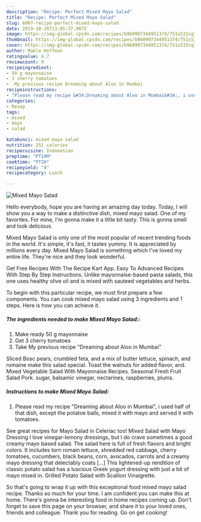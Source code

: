 ```yaml
---
description: "Recipe: Perfect Mixed Mayo Salad"
title: "Recipe: Perfect Mixed Mayo Salad"
slug: 6007-recipe-perfect-mixed-mayo-salad
date: 2019-10-26T13:05:37.007Z
image: https://img-global.cpcdn.com/recipes/b9b0997344951374/751x532cq70/mixed-mayo-salad-recipe-main-photo.jpg
thumbnail: https://img-global.cpcdn.com/recipes/b9b0997344951374/751x532cq70/mixed-mayo-salad-recipe-main-photo.jpg
cover: https://img-global.cpcdn.com/recipes/b9b0997344951374/751x532cq70/mixed-mayo-salad-recipe-main-photo.jpg
author: Mable Hoffman
ratingvalue: 4.7
reviewcount: 9
recipeingredient:
- 50 g mayonnaise
- 3 cherry tomatoes
-  My previous recipe Dreaming about Aloo in Mumbai
recipeinstructions:
- "Please read my recipe &#34;Dreaming about Aloo in Mumbai&#34;, i used half of that dish, except the potatoe balls, mixed it with mayo and served it with tomatoes."
categories:
- Resep
tags:
- mixed
- mayo
- salad

katakunci: mixed mayo salad
nutrition: 251 calories
recipecuisine: Indonesian
preptime: "PT19M"
cooktime: "PT2H"
recipeyield: "4"
recipecategory: Lunch

---
```



![Mixed Mayo Salad](https://img-global.cpcdn.com/recipes/b9b0997344951374/751x532cq70/mixed-mayo-salad-recipe-main-photo.jpg)

Hello everybody, hope you are having an amazing day today. Today, I will show you a way to make a distinctive dish, mixed mayo salad. One of my favorites. For mine, I'm gonna make it a little bit tasty. This is gonna smell and look delicious.

Mixed Mayo Salad is only one of the most popular of recent trending foods in the world. It's simple, it's fast, it tastes yummy. It is appreciated by millions every day. Mixed Mayo Salad is something which I've loved my entire life. They're nice and they look wonderful.

Get Free Recipes With The Recipe Kart App. Easy To Advanced Recipes With Step By Step Instructions. Unlike mayonnaise-based pasta salads, this one uses healthy olive oil and is mixed with sauteed vegetables and herbs.


To begin with this particular recipe, we must first prepare a few components. You can cook mixed mayo salad using 3 ingredients and 1 steps. Here is how you can achieve it.

##### The ingredients needed to make Mixed Mayo Salad::

1. Make ready 50 g mayonnaise
1. Get 3 cherry tomatoes
1. Take  My previous recipe &#34;Dreaming about Aloo in Mumbai&#34;


Sliced Bosc pears, crumbled feta, and a mix of butter lettuce, spinach, and romaine make this salad special. Toast the walnuts for added flavor, and. Mixed Vegetable Salad With Mayonnaise Recipes. Seasonal Fresh Fruit Salad Pork. sugar, balsamic vinegar, nectarines, raspberries, plums. 

##### Instructions to make Mixed Mayo Salad:

1. Please read my recipe &#34;Dreaming about Aloo in Mumbai&#34;, i used half of that dish, except the potatoe balls, mixed it with mayo and served it with tomatoes.


See great recipes for Mayo Salad in Celeriac too! Mixed Salad with Mayo Dressing I love vinegar-lemony dressings, but I do crave sometimes a good creamy mayo based salad. The salad here is full of fresh flavors and bright colors. It includes torn romain lettuce, shredded red cabbage, cherry tomatoes, cucumbers, black beans, corn, avocados, carrots and a creamy mayo dressing that delectably coats […] This lightened-up rendition of classic potato salad has a luscious Greek yogurt dressing with just a bit of mayo mixed in. Grilled Potato Salad with Scallion Vinaigrette. 

So that's going to wrap it up with this exceptional food mixed mayo salad recipe. Thanks so much for your time. I am confident you can make this at home. There's gonna be interesting food in home recipes coming up. Don't forget to save this page on your browser, and share it to your loved ones, friends and colleague. Thank you for reading. Go on get cooking!

